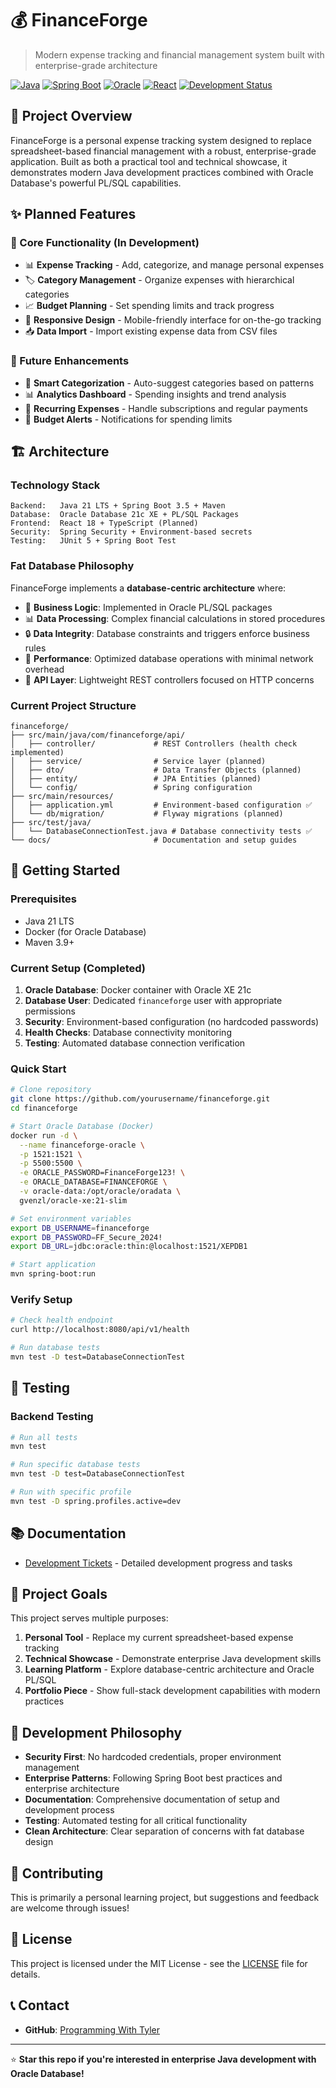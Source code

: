 # 💰 FinanceForge

> Modern expense tracking and financial management system built with enterprise-grade architecture

[![Java](https://img.shields.io/badge/Java-21%20LTS-orange.svg)](https://openjdk.java.net/)
[![Spring Boot](https://img.shields.io/badge/Spring%20Boot-3.2-green.svg)](https://spring.io/projects/spring-boot)
[![Oracle](https://img.shields.io/badge/Oracle-Database%2021c-red.svg)](https://www.oracle.com/database/)
[![React](https://img.shields.io/badge/React-18+-blue.svg)](https://reactjs.org/)
[![Development Status](https://img.shields.io/badge/Status-In%20Development-yellow.svg)]()

## 🎯 Project Overview

FinanceForge is a personal expense tracking system designed to replace spreadsheet-based financial management with a robust, enterprise-grade application. Built as both a practical tool and technical showcase, it demonstrates modern Java development practices combined with Oracle Database's powerful PL/SQL capabilities.

## ✨ Planned Features

### 💼 Core Functionality (In Development)

- 📊 **Expense Tracking** - Add, categorize, and manage personal expenses
- 🏷️ **Category Management** - Organize expenses with hierarchical categories
- 📈 **Budget Planning** - Set spending limits and track progress
- 📱 **Responsive Design** - Mobile-friendly interface for on-the-go tracking
- 📥 **Data Import** - Import existing expense data from CSV files

### 🤖 Future Enhancements

- 🧠 **Smart Categorization** - Auto-suggest categories based on patterns
- 📊 **Analytics Dashboard** - Spending insights and trend analysis
- 🔄 **Recurring Expenses** - Handle subscriptions and regular payments
- 🚨 **Budget Alerts** - Notifications for spending limits

## 🏗️ Architecture

### Technology Stack

```text
Backend:   Java 21 LTS + Spring Boot 3.5 + Maven
Database:  Oracle Database 21c XE + PL/SQL Packages
Frontend:  React 18 + TypeScript (Planned)
Security:  Spring Security + Environment-based secrets
Testing:   JUnit 5 + Spring Boot Test
```

### Fat Database Philosophy

FinanceForge implements a **database-centric architecture** where:

- 🧠 **Business Logic**: Implemented in Oracle PL/SQL packages
- 📊 **Data Processing**: Complex financial calculations in stored procedures  
- 🔒 **Data Integrity**: Database constraints and triggers enforce business rules
- 🚀 **Performance**: Optimized database operations with minimal network overhead
- 🎯 **API Layer**: Lightweight REST controllers focused on HTTP concerns

### Current Project Structure

```plaintext
financeforge/
├── src/main/java/com/financeforge/api/
│   ├── controller/             # REST Controllers (health check implemented)
│   ├── service/                # Service layer (planned)
│   ├── dto/                    # Data Transfer Objects (planned)
│   ├── entity/                 # JPA Entities (planned)
│   └── config/                 # Spring configuration
├── src/main/resources/
│   ├── application.yml         # Environment-based configuration ✅
│   └── db/migration/           # Flyway migrations (planned)
├── src/test/java/
│   └── DatabaseConnectionTest.java # Database connectivity tests ✅
└── docs/                       # Documentation and setup guides
```

## 🚀 Getting Started

### Prerequisites

- Java 21 LTS
- Docker (for Oracle Database)
- Maven 3.9+

### Current Setup (Completed)

1. **Oracle Database**: Docker container with Oracle XE 21c
2. **Database User**: Dedicated `financeforge` user with appropriate permissions
3. **Security**: Environment-based configuration (no hardcoded passwords)
4. **Health Checks**: Database connectivity monitoring
5. **Testing**: Automated database connection verification

### Quick Start

```bash
# Clone repository
git clone https://github.com/yourusername/financeforge.git
cd financeforge

# Start Oracle Database (Docker)
docker run -d \
  --name financeforge-oracle \
  -p 1521:1521 \
  -p 5500:5500 \
  -e ORACLE_PASSWORD=FinanceForge123! \
  -e ORACLE_DATABASE=FINANCEFORGE \
  -v oracle-data:/opt/oracle/oradata \
  gvenzl/oracle-xe:21-slim

# Set environment variables
export DB_USERNAME=financeforge
export DB_PASSWORD=FF_Secure_2024!
export DB_URL=jdbc:oracle:thin:@localhost:1521/XEPDB1

# Start application
mvn spring-boot:run
```

### Verify Setup

```bash
# Check health endpoint
curl http://localhost:8080/api/v1/health

# Run database tests
mvn test -D test=DatabaseConnectionTest
```

## 🧪 Testing

### Backend Testing

```bash
# Run all tests
mvn test

# Run specific database tests
mvn test -D test=DatabaseConnectionTest

# Run with specific profile
mvn test -D spring.profiles.active=dev
```

## 📚 Documentation

- [Development Tickets](docs/) - Detailed development progress and tasks

## 🎯 Project Goals

This project serves multiple purposes:

1. **Personal Tool** - Replace my current spreadsheet-based expense tracking
2. **Technical Showcase** - Demonstrate enterprise Java development skills
3. **Learning Platform** - Explore database-centric architecture and Oracle PL/SQL
4. **Portfolio Piece** - Show full-stack development capabilities with modern practices

## 🔧 Development Philosophy

- **Security First**: No hardcoded credentials, proper environment management
- **Enterprise Patterns**: Following Spring Boot best practices and enterprise architecture
- **Documentation**: Comprehensive documentation of setup and development process
- **Testing**: Automated testing for all critical functionality
- **Clean Architecture**: Clear separation of concerns with fat database design

## 🤝 Contributing

This is primarily a personal learning project, but suggestions and feedback are welcome through issues!

## 📄 License

This project is licensed under the MIT License - see the [LICENSE](LICENSE) file for details.

## 📞 Contact

- **GitHub**: [Programming With Tyler](https://github.com/programmingwithtyler)

---

⭐ **Star this repo if you're interested in enterprise Java development with Oracle Database!**
